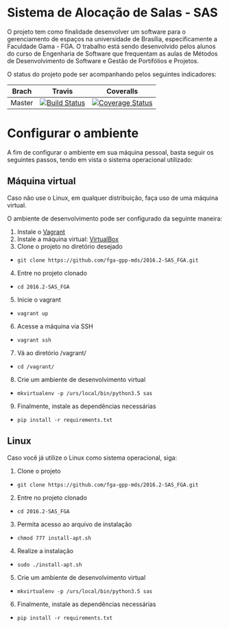 # Sistema de Alocação de Salas - SAS
O projeto tem como finalidade desenvolver um software para o gerenciamento de espaços na universidade de Brasília, especificamente a Faculdade Gama - FGA. O trabalho está sendo desenvolvido pelos alunos do curso de Engenharia de Software que frequentam as aulas de Métodos de Desenvolvimento de Software e Gestão de Portifólios e Projetos.

O status do projeto pode ser acompanhando pelos seguintes indicadores:

|Brach|Travis|Coveralls|
|-----|------|---------|
|Master | [![Build Status](https://travis-ci.org/fga-gpp-mds/2016.2-SAS_FGA.svg?branch=master)](https://travis-ci.org/fga-gpp-mds/2016.2-SAS_FGA) | [![Coverage Status](https://coveralls.io/repos/github/fga-gpp-mds/2016.2-SAS_FGA/badge.svg?branch=master)](https://coveralls.io/github/fga-gpp-mds/2016.2-SAS_FGA?branch=master)|


# Configurar o ambiente
A fim de configurar o ambiente em sua máquina pessoal, basta seguir os seguintes passos, tendo em vista o sistema operacional utilizado:

## Máquina virtual
Caso não use o Linux, em qualquer distribuição, faça uso de uma máquina virtual.

O ambiente de desenvolvimento pode ser configurado da seguinte maneira:

1. Instale o [Vagrant](https://www.vagrantup.com/)
2. Instale a máquina virtual: [VirtualBox](https://www.virtualbox.org/wiki/Downloads)
3. Clone o projeto no diretório desejado
  - ```git clone https://github.com/fga-gpp-mds/2016.2-SAS_FGA.git```
4. Entre no projeto clonado
  - ```cd 2016.2-SAS_FGA```
5. Inicie o vagrant 
  - ```vagrant up```
6. Acesse a máquina via SSH
  - ```vagrant ssh```
7. Vá ao diretório /vagrant/
  - ```cd /vagrant/```
8. Crie um ambiente de desenvolvimento virtual
  - ```mkvirtualenv -p /urs/local/bin/python3.5 sas```
9. Finalmente, instale as dependências necessárias 
  - ```pip install -r requirements.txt```

## Linux
Caso você já utilize o Linux como sistema operacional, siga:

1. Clone o projeto
  - ```git clone https://github.com/fga-gpp-mds/2016.2-SAS_FGA.git```
2. Entre no projeto clonado
  - ```cd 2016.2-SAS_FGA```
3. Permita acesso ao arquivo de instalação
  - ```chmod 777 install-apt.sh```
4. Realize a instalação
  - ```sudo ./install-apt.sh```
5. Crie um ambiente de desenvolvimento virtual
  - ```mkvirtualenv -p /urs/local/bin/python3.5 sas```
6. Finalmente, instale as dependências necessárias 
  - ```pip install -r requirements.txt```

